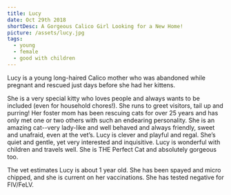 ```yaml
---
title: Lucy
date: Oct 29th 2018
shortDesc: A Gorgeous Calico Girl Looking for a New Home!
picture: /assets/lucy.jpg
tags:
  - young
  - female
  - good with children
---
```


Lucy is a young long-haired Calico mother who was abandoned while pregnant and rescued just days before she had her kittens.

She is a very special kitty who loves people and always wants to be included (even for household chores!). She runs to greet visitors, tail up and purring! Her foster mom has been rescuing cats for over 25 years and has only met one or two others with such an endearing personality. She is an amazing cat--very lady-like and well behaved and always friendly, sweet and unafraid, even at the vet’s. Lucy is clever and playful and regal. She’s quiet and gentle, yet very interested and inquisitive. Lucy is wonderful with children and travels well. She is THE Perfect Cat and absolutely gorgeous too.

The vet estimates Lucy is about 1 year old. She has been spayed and micro chipped, and she is current on her vaccinations. She has tested negative for FIV/FeLV.
